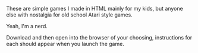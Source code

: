 These are simple games I made in HTML mainly for my kids, but anyone else with nostalgia for old school Atari style games.

Yeah, I'm a nerd.

Download and then open into the browser of your choosing, instructions for each should appear when you launch the game.
